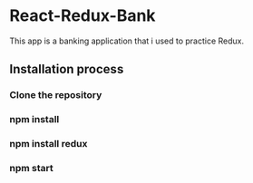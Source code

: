 # React-Redux-Bank

This app is a banking application that i used to practice Redux.

## Installation process

### Clone the repository

### npm install

### npm install redux

### npm start
